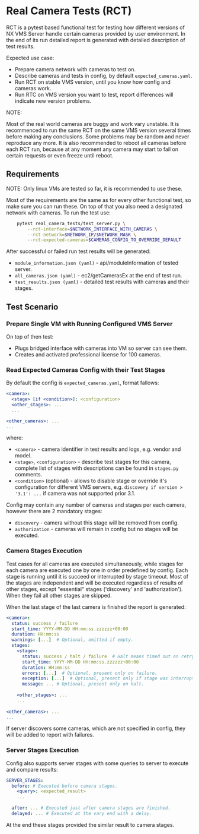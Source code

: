 # Real Camera Tests (RCT)

RCT is a pytest based functional test for testing how different versions of NX VMS Server handle 
certain cameras provided by user environment. In the end of its run detailed report is generated 
with detailed description of test results. 

Expected use case:

- Prepare camera network with cameras to test on.
- Describe cameras and tests in config, by default `expected_cameras.yaml`.
- Run RCT on stable VMS version, until you know how config and cameras work.
- Run RTC on VMS version you want to test, report differences will indicate new version problems.

NOTE:

Most of the real world cameras are buggy and work vary unstable. It is recommenced to run the same 
RCT on the same VMS version several times before making any conclusions. Some problems may be random 
and never reproduce any more. It is also recommended to reboot all cameras before each RCT run,
because at any moment any camera may start to fail on certain requests or even freeze until reboot.


## Requirements

NOTE: Only linux VMs are tested so far, it is recommended to use these.

Most of the requirements are the same as for every other functional test, so make sure you can run
these. On top of that you also need a designated network with cameras. To run the test use:
```bash
    pytest real_camera_tests/test_server.py \
        --rct-interface=$NETWORK_INTERFACE_WITH_CAMERAS \
        --rct-network=$NETWORK_IP/$NETWORK_MASK \
        --rct-expected-cameras=$CAMERAS_CONFIG_TO_OVERRIDE_DEFAULT
```

After successful or failed run test results will be generated:

- `module_information.json (yaml)` - api/moduleInformation of tested server.
- `all_cameras.json (yaml)` - ec2/getCamerasEx at the end of test run.
- `test_results.json (yaml)` - detailed test results with cameras and their stages.


## Test Scenario

### Prepare Single VM with Running Configured VMS Server

On top of then test:

- Plugs bridged interface with cameras into VM so server can see them.
- Creates and activated professional license for 100 cameras.


### Read Expected Cameras Config with their Test Stages

By default the config is  `expected_cameras.yaml`, format fallows:

```yaml
<camera>:
  <stage> [if <condition>]: <configuration>
  <other_stages>: ...
  ...

<other_cameras>: ...
...
```

where:

- `<camera>` - camera identifier in test results and logs, e.g. vendor and model.
- `<stage>`, `<configuration>` - describe test stages for this camera, complete list of stages 
  with descriptions can be found in `stages.py` comments.
- `<condition>` (optional) - allows to disable stage or override it's configuration for different
  VMS servers, e.g. `discovery if version > '3.1': ...` if camera was not supported prior 3.1.
  
Config may contain any number of cameras and stages per each camera, however there are 2 mandatory
stages:

- `discovery` - camera without this stage will be removed from config.
- `authorization` - cameras will remain in config but no stages will be executed.
  
  
### Camera Stages Execution

Test cases for all cameras are executed simultaneously, while stages for each camera are executed
one by one in order predefined by config. Each stage is running until it is succeed or interrupted
by stage timeout. Most of the stages are independent and will be executed regardless of results of
other stages, except "essential" stages ('discovery' and 'authorization'). When they fail all other
stages are skipped.

When the last stage of the last camera is finished the report is generated:

```yaml
<camera>:
  status: success / failure
  start_time: YYYY-MM-DD HH:mm:ss.zzzzzz+00:00
  duration: HH:mm:ss
  warnings: [...]  # Optional, omitted if empty.
  stages:
    <stage>:
      status: success / halt / failure  # Halt means timed out on retry.
      start_time: YYYY-MM-DD HH:mm:ss.zzzzzz+00:00
      duration: HH:mm:ss
      errors: [...]  # Optional, present only on failure.
      exception: [...]  # Optional, present only if stage was interrupted by exception.
      message: ... # Optional, present only on halt.
      
    <other_stages>: ...
    ...
    
<other_cameras>: ...
...
```

If server discovers some cameras, which are not specified in config, they will be added to report
with failures.


### Server Stages Execution

Config also supports server stages with some queries to server to execute and compare results:

```yaml
SERVER_STAGES:
  before: # Executed before camera stages.
    <query>: <expected_result>
    ...
    
  after: ... # Executed just after camera stages are finished.
  delayed: ... # Executed at the vary end with a delay.
```

At the end these stages provided the similar result to camera stages.


